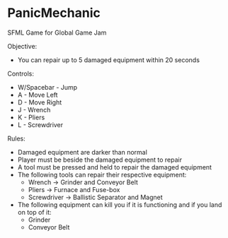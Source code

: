 # PanicMechanic
SFML Game for Global Game Jam

Objective:
 - You can repair up to 5 damaged equipment within 20 seconds

Controls:
 - W/Spacebar - Jump
 - A - Move Left
 - D - Move Right
 - J - Wrench
 - K - Pliers
 - L - Screwdriver
 
Rules:
 - Damaged equipment are darker than normal
 - Player must be beside the damaged equipment to repair
 - A tool must be pressed and held to repair the damaged equipment
 - The following tools can repair their respective equipment:
   - Wrench -> Grinder and Conveyor Belt
   - Pliers -> Furnace and Fuse-box
   - Screwdriver -> Ballistic Separator and Magnet
 - The following equipment can kill you if it is functioning and if you land on top of it:
    - Grinder 
    - Conveyor Belt
